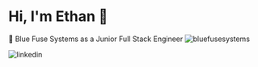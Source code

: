 # Hi, I'm Ethan 👋

💼 Blue Fuse Systems as a Junior Full Stack Engineer ![bluefusesystems]()

![linkedin](https://img.shields.io/badge/LinkedIn-0077B5?style=for-the-badge&logo=linkedin&logoColor=white)
<!--
**SoberBluee/SoberBluee** is a ✨ _special_ ✨ repository because its `README.md` (this file) appears on your GitHub profile.

Here are some ideas to get you started:

- 🔭 I’m currently working on ...
- 🌱 I’m currently learning ...
- 👯 I’m looking to collaborate on ...
- 🤔 I’m looking for help with ...
- 💬 Ask me about ...
- 📫 How to reach me: ...
- 😄 Pronouns: ...
- ⚡ Fun fact: ...
-->
